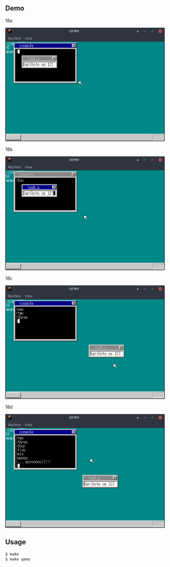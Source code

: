 ## Demo

18a

![template](https://github.com/watermelon892/OSPractice/blob/master/18_Dir_Command/pic/18a.png)

18b

![template](https://github.com/watermelon892/OSPractice/blob/master/18_Dir_Command/pic/18b.png)

18c

![template](https://github.com/watermelon892/OSPractice/blob/master/18_Dir_Command/pic/18c.png)

18d

![template](https://github.com/watermelon892/OSPractice/blob/master/18_Dir_Command/pic/18d.png)

## Usage

```
$ make
$ make qemu
```

